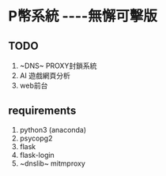 # P幣系統 ----無懈可擊版
## TODO
1. ~DNS~ PROXY封鎖系統
2. AI 遊戲網頁分析
3. web前台
## requirements
1. python3 (anaconda)
2. psycopg2
3. flask
4. flask-login
5. ~dnslib~ mitmproxy
